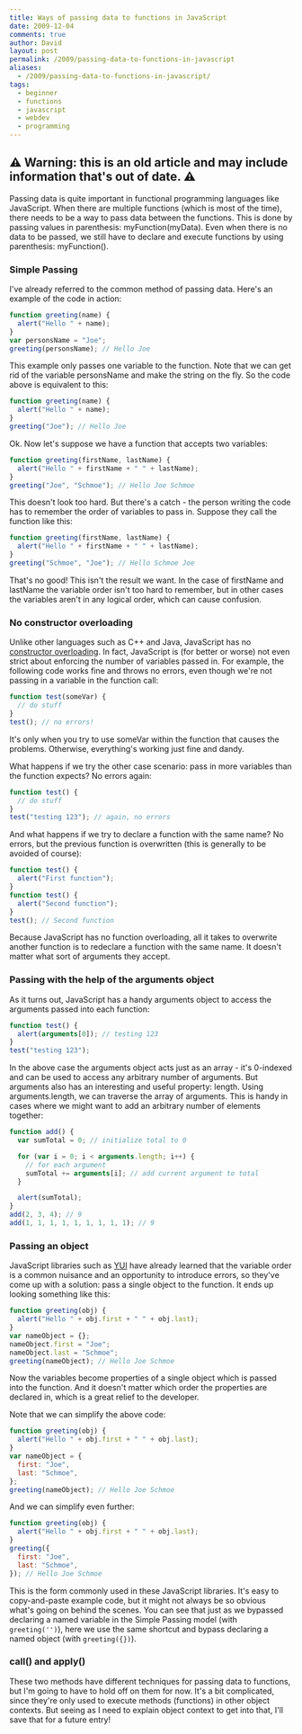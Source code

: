 ```yaml
---
title: Ways of passing data to functions in JavaScript
date: 2009-12-04
comments: true
author: David
layout: post
permalink: /2009/passing-data-to-functions-in-javascript
aliases:
  - /2009/passing-data-to-functions-in-javascript/
tags:
  - beginner
  - functions
  - javascript
  - webdev
  - programming
---
```


## ⚠️ Warning: this is an old article and may include information that's out of date. ⚠️

Passing data is quite important in functional programming languages like JavaScript. When there are multiple functions (which is most of the time), there needs to be a way to pass data between the functions. This is done by passing values in parenthesis: myFunction(myData). Even when there is no data to be passed, we still have to declare and execute functions by using parenthesis: myFunction().

### Simple Passing

I've already referred to the common method of passing data. Here's an example of the code in action:

```javascript
function greeting(name) {
  alert("Hello " + name);
}
var personsName = "Joe";
greeting(personsName); // Hello Joe
```

This example only passes one variable to the function. Note that we can get rid of the variable personsName and make the string on the fly. So the code above is equivalent to this:

```javascript
function greeting(name) {
  alert("Hello " + name);
}
greeting("Joe"); // Hello Joe
```

Ok. Now let's suppose we have a function that accepts two variables:

```javascript
function greeting(firstName, lastName) {
  alert("Hello " + firstName + " " + lastName);
}
greeting("Joe", "Schmoe"); // Hello Joe Schmoe
```

This doesn't look too hard. But there's a catch - the person writing the code has to remember the order of variables to pass in. Suppose they call the function like this:

```javascript
function greeting(firstName, lastName) {
  alert("Hello " + firstName + " " + lastName);
}
greeting("Schmoe", "Joe"); // Hello Schmoe Joe
```

That's no good! This isn't the result we want. In the case of firstName and lastName the variable order isn't too hard to remember, but in other cases the variables aren't in any logical order, which can cause confusion.

### No constructor overloading

Unlike other languages such as C++ and Java, JavaScript has no [constructor overloading][1]. In fact, JavaScript is (for better or worse) not even strict about enforcing the number of variables passed in. For example, the following code works fine and throws no errors, even though we're not passing in a variable in the function call:

```javascript
function test(someVar) {
  // do stuff
}
test(); // no errors!
```

It's only when you try to use someVar within the function that causes the problems. Otherwise, everything's working just fine and dandy.

What happens if we try the other case scenario: pass in more variables than the function expects? No errors again:

```javascript
function test() {
  // do stuff
}
test("testing 123"); // again, no errors
```

And what happens if we try to declare a function with the same name? No errors, but the previous function is overwritten (this is generally to be avoided of course):

```javascript
function test() {
  alert("First function");
}
function test() {
  alert("Second function");
}
test(); // Second function
```

Because JavaScript has no function overloading, all it takes to overwrite another function is to redeclare a function with the same name. It doesn't matter what sort of arguments they accept.

### Passing with the help of the arguments object

As it turns out, JavaScript has a handy arguments object to access the arguments passed into each function:

```javascript
function test() {
  alert(arguments[0]); // testing 123
}
test("testing 123");
```

In the above case the arguments object acts just as an array - it's 0-indexed and can be used to access any arbitrary number of arguments. But arguments also has an interesting and useful property: length. Using arguments.length, we can traverse the array of arguments. This is handy in cases where we might want to add an arbitrary number of elements together:

```javascript
function add() {
  var sumTotal = 0; // initialize total to 0

  for (var i = 0; i < arguments.length; i++) {
    // for each argument
    sumTotal += arguments[i]; // add current argument to total
  }

  alert(sumTotal);
}
add(2, 3, 4); // 9
add(1, 1, 1, 1, 1, 1, 1, 1, 1); // 9
```

### Passing an object

JavaScript libraries such as [YUI][2] have already learned that the variable order is a common nuisance and an opportunity to introduce errors, so they've come up with a solution: pass a single object to the function. It ends up looking something like this:

```javascript
function greeting(obj) {
  alert("Hello " + obj.first + " " + obj.last);
}
var nameObject = {};
nameObject.first = "Joe";
nameObject.last = "Schmoe";
greeting(nameObject); // Hello Joe Schmoe
```

Now the variables become properties of a single object which is passed into the function. And it doesn't matter which order the properties are declared in, which is a great relief to the developer.

Note that we can simplify the above code:

```javascript
function greeting(obj) {
  alert("Hello " + obj.first + " " + obj.last);
}
var nameObject = {
  first: "Joe",
  last: "Schmoe",
};
greeting(nameObject); // Hello Joe Schmoe
```

And we can simplify even further:

```javascript
function greeting(obj) {
  alert("Hello " + obj.first + " " + obj.last);
}
greeting({
  first: "Joe",
  last: "Schmoe",
}); // Hello Joe Schmoe
```

This is the form commonly used in these JavaScript libraries. It's easy to copy-and-paste example code, but it might not always be so obvious what's going on behind the scenes. You can see that just as we bypassed declaring a named variable in the Simple Passing model (with `greeting('')`), here we use the same shortcut and bypass declaring a named object (with `greeting({})`).

### call() and apply()

These two methods have different techniques for passing data to functions, but I'm going to have to hold off on them for now. It's a bit complicated, since they're only used to execute methods (functions) in other object contexts. But seeing as I need to explain object context to get into that, I'll save that for a future entry!

[1]: http://en.wikipedia.org/wiki/Method_overloading
[2]: http://developer.yahoo.com/yui/
